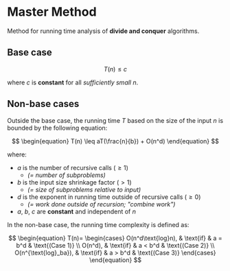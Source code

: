 # Master Method
Method for running time analysis of **divide and conquer** algorithms.

## Base case
$$
\begin{equation}
    T(n) \leq c
\end{equation}
$$

where $c$ is **constant** for all *sufficiently small* $n$.

## Non-base cases
Outside the base case, the running time $T$ based on the size of the input $n$ is bounded by the following equation:

$$
\begin{equation}
    T(n) \leq aT(\frac{n}{b}) + O(n^d)
\end{equation}
$$

where:
- $a$ is the number of recursive calls ($\geq 1$)
    + *(= number of subproblems)*
- $b$ is the input size shrinkage factor ($> 1$)
    + *(= size of subproblems relative to input)*
- $d$ is the exponent in running time outside of recursive calls ($\geq 0$)
    + *(= work done outside of recursion; "combine work")*
- $a$, $b$, $c$ are **constant** and independent of $n$

In the non-base case, the running time complexity is defined as:

$$
\begin{equation}
    T(n)=
    \begin{cases}
        O(n^d\text{log}n),      & \text{if} & a = b^d   & \text{(Case 1)} \\
        O(n^d),                 & \text{if} & a < b^d   & \text{(Case 2)} \\
        O(n^{\text{log}_ba}),   & \text{if} & a > b^d   & \text{(Case 3)}
    \end{cases}
\end{equation}
$$
